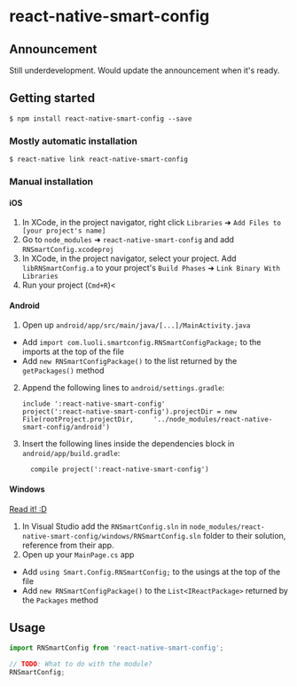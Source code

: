 
# react-native-smart-config

## Announcement

Still underdevelopment. Would update the announcement when it's ready.

## Getting started

`$ npm install react-native-smart-config --save`

### Mostly automatic installation

`$ react-native link react-native-smart-config`

### Manual installation


#### iOS

1. In XCode, in the project navigator, right click `Libraries` ➜ `Add Files to [your project's name]`
2. Go to `node_modules` ➜ `react-native-smart-config` and add `RNSmartConfig.xcodeproj`
3. In XCode, in the project navigator, select your project. Add `libRNSmartConfig.a` to your project's `Build Phases` ➜ `Link Binary With Libraries`
4. Run your project (`Cmd+R`)<

#### Android

1. Open up `android/app/src/main/java/[...]/MainActivity.java`
  - Add `import com.luoli.smartconfig.RNSmartConfigPackage;` to the imports at the top of the file
  - Add `new RNSmartConfigPackage()` to the list returned by the `getPackages()` method
2. Append the following lines to `android/settings.gradle`:
  	```
  	include ':react-native-smart-config'
  	project(':react-native-smart-config').projectDir = new File(rootProject.projectDir, 	'../node_modules/react-native-smart-config/android')
  	```
3. Insert the following lines inside the dependencies block in `android/app/build.gradle`:
  	```
      compile project(':react-native-smart-config')
  	```

#### Windows
[Read it! :D](https://github.com/ReactWindows/react-native)

1. In Visual Studio add the `RNSmartConfig.sln` in `node_modules/react-native-smart-config/windows/RNSmartConfig.sln` folder to their solution, reference from their app.
2. Open up your `MainPage.cs` app
  - Add `using Smart.Config.RNSmartConfig;` to the usings at the top of the file
  - Add `new RNSmartConfigPackage()` to the `List<IReactPackage>` returned by the `Packages` method


## Usage
```javascript
import RNSmartConfig from 'react-native-smart-config';

// TODO: What to do with the module?
RNSmartConfig;
```
  